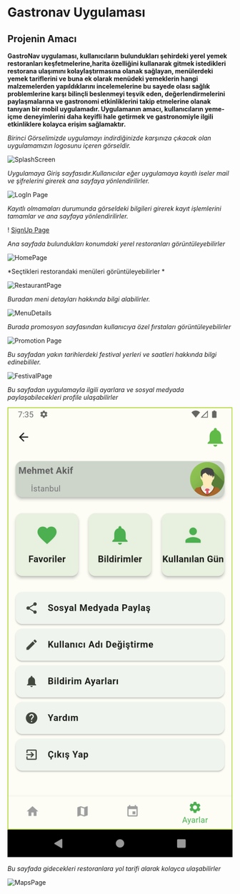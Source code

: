 # Gastronav Uygulaması
## Projenin Amacı

**GastroNav uygulaması, kullanıcıların  bulundukları şehirdeki yerel yemek  restoranları keşfetmelerine,harita özelliğini kullanarak  gitmek  istedikleri restorana  ulaşımını kolaylaştırmasına olanak sağlayan, menülerdeki yemek  tariflerini ve buna ek olarak  menüdeki yemeklerin  hangi malzemelerden yapıldıklarını incelemelerine bu sayede olası sağlık problemlerine karşı bilinçli beslenmeyi teşvik eden, değerlendirmelerini paylaşmalarına ve gastronomi etkinliklerini takip etmelerine olanak tanıyan bir mobil uygulamadır. Uygulamanın amacı, kullanıcıların yeme-içme deneyimlerini daha keyifli hale getirmek ve gastronomiyle ilgili etkinliklere kolayca erişim sağlamaktır.**

*Birinci Görselimizde uygulamayı indirdiğinizde karşınıza çıkacak olan uygulamamızın logosunu içeren görseldir.*

![SplashScreen]()

*Uygulamaya Giriş sayfasıdır.Kullanıcılar eğer uygulamaya kayıtlı iseler mail ve şifrelerini girerek ana sayfaya yönlendirilirler.*

![LogIn Page ]()

*Kayıtlı olmamaları durumunda görseldeki bilgileri girerek kayıt işlemlerini tamamlar ve ana sayfaya yönlendirilirler.*

! [SignUp Page]()

*Ana sayfada bulundukları konumdaki yerel restoranları görüntüleyebilirler*

![HomePage]()

*Seçtikleri restorandaki menüleri görüntüleyebilirler *

![RestaurantPage]()

*Buradan meni detayları hakkında bilgi alabilirler.*

![MenuDetails]()

*Burada promosyon sayfasından kullanıcıya özel fırstaları görüntüleyebilirler*

![Promotion Page]()

*Bu sayfadan yakın tarihlerdeki festival yerleri ve saatleri hakkında bilgi edinebililer.*


![FestivalPage]()


*Bu sayfadan uygulamayla ilgili ayarlara ve sosyal medyada paylaşabilecekleri profile ulaşabilirler*

![SettingPage](https://github.com/mehmetakifkucukkaya/gastronav_AppJam_OUA/blob/main/ProjeGorselleri/SettingsPage.png)


*Bu sayfada gidecekleri restoranlara yol tarifi alarak kolayca ulaşabilirler*


![MapsPage]()







